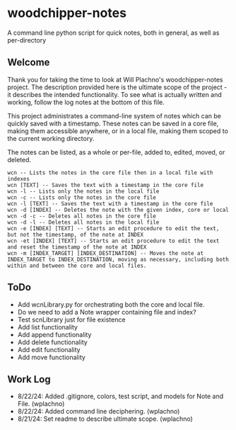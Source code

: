# woodchipper-notes
A command line python script for quick notes, both in general, as well as per-directory

## Welcome
Thank you for taking the time to look at Will Plachno's woodchipper-notes project. The description provided here is the ultimate scope of the project - it describes the intended functionality. To see what is actually written and working, follow the log notes at the bottom of this file.

This project administrates a command-line system of notes which can be quickly saved with a timestamp. These notes can be saved in a core file, making them accessible anywhere, or in a local file, making them scoped to the current working directory. 

The notes can be listed, as a whole or per-file, added to, edited, moved, or deleted.

```
wcn -- Lists the notes in the core file then in a local file with indexes
wcn [TEXT] -- Saves the text with a timestamp in the core file
wcn -l -- Lists only the notes in the local file
wcn -c -- Lists only the notes in the core file
wcn -l [TEXT] -- Saves the text with a timestamp in the core file
wcn -d [INDEX] -- Deletes the note with the given index, core or local
wcn -d -c -- Deletes all notes in the core file
wcn -d -l -- Deletes all notes in the local file
wcn -e [INDEX] [TEXT] -- Starts an edit procedure to edit the text, but not the timestamp, of the note at INDEX
wcn -et [INDEX] [TEXT] -- Starts an edit procedure to edit the text and reset the timestamp of the note at INDEX
wcn -m [INDEX_TARGET] [INDEX_DESTINATION] -- Moves the note at INDEX_TARGET to INDEX_DESTINATION, moving as necessary, including both within and between the core and local files.
```

## ToDo
- Add wcnLibrary.py for orchestrating both the core and local file. 
- Do we need to add a Note wrapper containing file and index?
- Test scnLibrary just for file existence
- Add list functionality
- Add append functionality
- Add delete functionality
- Add edit functionality
- Add move functionality

## Work Log
- 8/22/24: Added .gitignore, colors, test script, and models for Note and File. (wplachno)
- 8/22/24: Added command line deciphering. (wplachno)
- 8/21/24: Set readme to describe ultimate scope. (wplachno)

